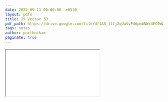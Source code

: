 ```yaml
---
date: 2022-09-11 00:00:00  +0530
layout: pdfs
title: 29 Vector 3D
pdf_path: https://drive.google.com/file/d/1A5_1lfj2qUuVvPd6pmbNWc4FC0WWu_z3/preview?usp=sharing
tags: notes
author: parthnikam
paginate: true
---
```


<iframe class="embed-pdf" src="{{ page.pdf_path }}#toolbar=0" seamless="seamless" scrolling="no" style="overflow:hidden"></iframe>
